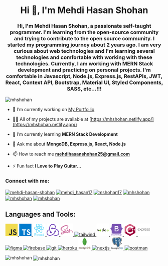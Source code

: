 <h1 align="center">Hi 👋, I'm Mehdi Hasan Shohan</h1>
<h3 align="center">Hi, I'm Mehdi Hasan Shohan, a passionate self-taught programmer. I'm learning from the open-source community and trying to contribute to the open source community. I started my programming journey about 2 years ago. I am very curious about web technologies and I'm learning several technologies and comfortable with working with these technologies. Currently, I am working with MERN Stack development and practicing on personal projects. I'm comfortable in Javascript, Node.js, Express.js, RestAPIs, JWT, React, Context API, Bootstrap, Material UI, Styled Components, SASS, etc...!!!</h3>

<p align="left"> <img src="https://komarev.com/ghpvc/?username=mhshohan&label=Profile%20views&color=0e75b6&style=flat" alt="mhshohan" /> </p>

- 🔭 I’m currently working on [My Portfoilio](https://mhshohan.netlify.app/)

- 👨‍💻 All of my projects are available at [https://mhshohan.netlify.app/](https://mhshohan.netlify.app/)

- 🌱 I’m currently learning **MERN Stack Development**

- 💬 Ask me about **MongoDB, Express.js, React, Node.js**

- 📫 How to reach me **mehdihasanshohan25@gmail.com**

- ⚡ Fun fact **I Love to Play Guitar...**

<h3 align="left">Connect with me:</h3>
<p align="left">

<a href="https://linkedin.com/in/mehdi-hasan-shohan" target="blank"><img align="center" src="https://raw.githubusercontent.com/rahuldkjain/github-profile-readme-generator/master/src/images/icons/Social/linked-in-alt.svg" alt="mehdi-hasan-shohan" height="30" width="40" /></a>
<a href="https://twitter.com/mehdi_hasan17" target="blank"><img align="center" src="https://raw.githubusercontent.com/rahuldkjain/github-profile-readme-generator/master/src/images/icons/Social/twitter.svg" alt="mehdi_hasan17" height="30" width="40" /></a>
<a href="https://fb.com/mshohan17" target="blank"><img align="center" src="https://raw.githubusercontent.com/rahuldkjain/github-profile-readme-generator/master/src/images/icons/Social/facebook.svg" alt="mshohan17" height="30" width="40" /></a>
<a href="https://www.leetcode.com/mhshohan" target="blank"><img align="center" src="https://raw.githubusercontent.com/rahuldkjain/github-profile-readme-generator/master/src/images/icons/Social/leet-code.svg" alt="mhshohan" height="30" width="40" /></a>
<a href="https://codepen.io/mhshohan" target="blank"><img align="center" src="https://raw.githubusercontent.com/rahuldkjain/github-profile-readme-generator/master/src/images/icons/Social/codepen.svg" alt="mhshohan" height="30" width="40" /></a>
<a href="https://codesandbox.com/mhshohan" target="blank"><img align="center" src="https://raw.githubusercontent.com/rahuldkjain/github-profile-readme-generator/master/src/images/icons/Social/codesandbox.svg" alt="mhshohan" height="30" width="40" /></a>

</p>

<h2 align="left">Languages and Tools:</h2>
<p align="left"><a href="https://developer.mozilla.org/en-US/docs/Web/JavaScript" target="_blank" rel="noreferrer"> <img src="https://raw.githubusercontent.com/devicons/devicon/master/icons/javascript/javascript-original.svg" alt="javascript" width="40" height="40"/> </a><a href="https://www.typescriptlang.org/" target="_blank" rel="noreferrer"> <img src="https://raw.githubusercontent.com/devicons/devicon/master/icons/typescript/typescript-original.svg" alt="typescript" width="40" height="40"/> <a href="https://reactjs.org/" target="_blank" rel="noreferrer"> <img src="https://raw.githubusercontent.com/devicons/devicon/master/icons/react/react-original-wordmark.svg" alt="react" width="40" height="40"/> </a></a><a href="https://redux.js.org" target="_blank" rel="noreferrer"> <img src="https://raw.githubusercontent.com/devicons/devicon/master/icons/redux/redux-original.svg" alt="redux" width="40" height="40"/> </a> <a href="https://sass-lang.com" target="_blank" rel="noreferrer"> <img src="https://raw.githubusercontent.com/devicons/devicon/master/icons/sass/sass-original.svg" alt="sass" width="40" height="40"/> </a> <a href="https://tailwindcss.com/" target="_blank" rel="noreferrer"> <img src="https://www.vectorlogo.zone/logos/tailwindcss/tailwindcss-icon.svg" alt="tailwind" width="40" height="40"/> </a><a href="https://nodejs.org" target="_blank" rel="noreferrer"> <img src="https://raw.githubusercontent.com/devicons/devicon/master/icons/nodejs/nodejs-original-wordmark.svg" alt="nodejs" width="40" height="40"/> </a> <a href="https://getbootstrap.com" target="_blank" rel="noreferrer"> <img src="https://raw.githubusercontent.com/devicons/devicon/master/icons/bootstrap/bootstrap-plain-wordmark.svg" alt="bootstrap" width="40" height="40"/> </a> <a href="https://www.w3schools.com/cpp/" target="_blank" rel="noreferrer"> <img src="https://raw.githubusercontent.com/devicons/devicon/master/icons/cplusplus/cplusplus-original.svg" alt="cplusplus" width="40" height="40"/> </a> <a href="https://expressjs.com" target="_blank" rel="noreferrer"> <img src="https://raw.githubusercontent.com/devicons/devicon/master/icons/express/express-original-wordmark.svg" alt="express" width="40" height="40"/> </a> <a href="https://www.figma.com/" target="_blank" rel="noreferrer"> <img src="https://www.vectorlogo.zone/logos/figma/figma-icon.svg" alt="figma" width="40" height="40"/> </a> <a href="https://firebase.google.com/" target="_blank" rel="noreferrer"> <img src="https://www.vectorlogo.zone/logos/firebase/firebase-icon.svg" alt="firebase" width="40" height="40"/> </a> <a href="https://git-scm.com/" target="_blank" rel="noreferrer"> <img src="https://www.vectorlogo.zone/logos/git-scm/git-scm-icon.svg" alt="git" width="40" height="40"/> </a> <a href="https://heroku.com" target="_blank" rel="noreferrer"> <img src="https://www.vectorlogo.zone/logos/heroku/heroku-icon.svg" alt="heroku" width="40" height="40"/> </a>  <a href="https://www.mongodb.com/" target="_blank" rel="noreferrer"> <img src="https://raw.githubusercontent.com/devicons/devicon/master/icons/mongodb/mongodb-original-wordmark.svg" alt="mongodb" width="40" height="40"/> </a> <a href="https://nextjs.org/" target="_blank" rel="noreferrer"> <img src="https://cdn.worldvectorlogo.com/logos/nextjs-2.svg" alt="nextjs" width="40" height="40"/> </a>  <a href="https://www.postgresql.org" target="_blank" rel="noreferrer"> <img src="https://raw.githubusercontent.com/devicons/devicon/master/icons/postgresql/postgresql-original-wordmark.svg" alt="postgresql" width="40" height="40"/> </a> <a href="https://postman.com" target="_blank" rel="noreferrer"> <img src="https://www.vectorlogo.zone/logos/getpostman/getpostman-icon.svg" alt="postman" width="40" height="40"/> </a>  </p>

<p><img align="left" src="https://github-readme-stats.vercel.app/api/top-langs?username=mhshohan&show_icons=true&locale=en&layout=compact" alt="mhshohan" /> &nbsp;<img align="center" src="https://github-readme-stats.vercel.app/api?username=mhshohan&show_icons=true&locale=en" alt="mhshohan" /></p>

